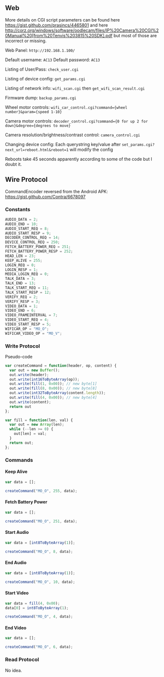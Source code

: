 ## Web

More details on CGI script parameters can be found here https://gist.github.com/prasincs/4465801 and here http://corz.org/windows/software/oodlecam/files/IP%20Camera%20CGI%20Manual%20[from%20Tenvis%203815%20SDK].pdf but most of those are incorrect or missing.

Web Panel: `http://192.168.1.100/`

Default username: `AC13`
Default password: `AC13`

Listing of User/Pass: `check_user.cgi`

Listing of device config: `get_params.cgi`

Listing of network info: `wifi_scan.cgi` then `get_wifi_scan_result.cgi`

Firmware dump: `backup_params.cgi`

Wheel motor controls: `wifi_car_control.cgi?command={wheel number}&param={speed 1-10}`

Camera motor controls: `decoder_control.cgi?command={0 for up 2 for down}&degree={degrees to move}`

Camera resolution/brightness/contrast control: `camera_control.cgi`

Changing device config: Each querystring key/value after `set_params.cgi?next_url=reboot.html&reboot=1` will modify the config

Reboots take 45 seconds apparently according to some of the code but I doubt it.

## Wire Protocol

CommandEncoder reversed from the Android APK: https://gist.github.com/Contra/6678097

### Constants

```javascript
AUDIO_DATA = 2;
AUDIO_END = 10;
AUDIO_START_REQ = 8;
AUDIO_START_RESP = 9;
DECODER_CONTROL_REQ = 14;
DEVICE_CONTROL_REQ = 250;
FETCH_BATTERY_POWER_REQ = 251;
FETCH_BATTERY_POWER_RESP = 252;
HEAD_LEN = 23;
KEEP_ALIVE = 255;
LOGIN_REQ = 0;
LOGIN_RESP = 1;
MEDIA_LOGIN_REQ = 0;
TALK_DATA = 3;
TALK_END = 13;
TALK_START_REQ = 11;
TALK_START_RESP = 12;
VERIFY_REQ = 2;
VERIFY_RESP = 3;
VIDEO_DATA = 1;
VIDEO_END = 6;
VIDEO_FRAMEINTERVAL = 7;
VIDEO_START_REQ = 4;
VIDEO_START_RESP = 5;
WIFICAR_OP = "MO_O";
WIFICAR_VIDEO_OP = "MO_V";
```

### Write Protocol

Pseudo-code

```javascript
var createCommand = function(header, op, content) {
  var out = new Buffer();
  out.write(header);
  out.write(int16ToByteArray(op));
  out.write(fill(1, 0x00)); // new byte[1]
  out.write(fill(8, 0x00)); // new byte[8]
  out.write(int32ToByteArray(content.length));
  out.write(fill(4, 0x00)); // new byte[4]
  out.write(content);
  return out
};

var fill = function(len, val) {
  var out = new Array(len);
  while (--len >= 0) {
    out[len] = val;
  }
  return out;
};
```

### Commands

#### Keep Alive

```javascript
var data = [];

createCommand("MO_O", 255, data);
```

#### Fetch Battery Power

```javascript
var data = [];

createCommand("MO_O", 251, data);
```

#### Start Audio

```javascript
var data = [int8ToByteArray(1)];

createCommand("MO_O", 8, data);
```

#### End Audio

```javascript
var data = [int8ToByteArray(1)];

createCommand("MO_O", 10, data);
```

#### Start Video

```javascript
var data = fill(4, 0x00);
data[0] = int8ToByteArray(1);

createCommand("MO_O", 4, data);
```

#### End Video

```javascript
var data = [];

createCommand("MO_O", 6, data);
```

### Read Protocol

No idea.